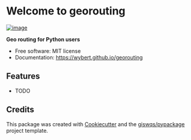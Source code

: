 # Welcome to georouting


[![image](https://img.shields.io/pypi/v/georouting.svg)](https://pypi.python.org/pypi/georouting)


**Geo routing for Python users**


-   Free software: MIT license
-   Documentation: <https://wybert.github.io/georouting>
    

## Features

-   TODO

## Credits

This package was created with [Cookiecutter](https://github.com/cookiecutter/cookiecutter) and the [giswqs/pypackage](https://github.com/giswqs/pypackage) project template.
